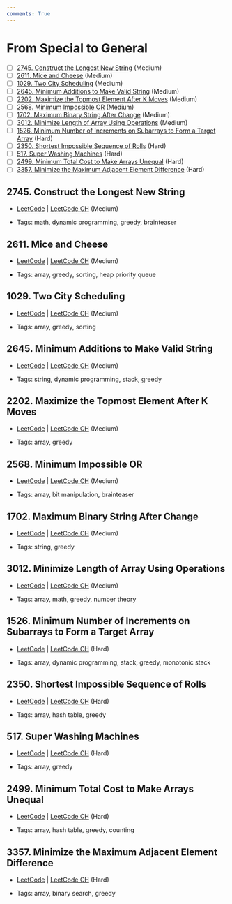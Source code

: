 ```yaml
---
comments: True
---
```


# From Special to General

- [ ] [2745. Construct the Longest New String](https://leetcode.cn/problems/construct-the-longest-new-string/) (Medium)
- [ ] [2611. Mice and Cheese](https://leetcode.cn/problems/mice-and-cheese/) (Medium)
- [ ] [1029. Two City Scheduling](https://leetcode.cn/problems/two-city-scheduling/) (Medium)
- [ ] [2645. Minimum Additions to Make Valid String](https://leetcode.cn/problems/minimum-additions-to-make-valid-string/) (Medium)
- [ ] [2202. Maximize the Topmost Element After K Moves](https://leetcode.cn/problems/maximize-the-topmost-element-after-k-moves/) (Medium)
- [ ] [2568. Minimum Impossible OR](https://leetcode.cn/problems/minimum-impossible-or/) (Medium)
- [ ] [1702. Maximum Binary String After Change](https://leetcode.cn/problems/maximum-binary-string-after-change/) (Medium)
- [ ] [3012. Minimize Length of Array Using Operations](https://leetcode.cn/problems/minimize-length-of-array-using-operations/) (Medium)
- [ ] [1526. Minimum Number of Increments on Subarrays to Form a Target Array](https://leetcode.cn/problems/minimum-number-of-increments-on-subarrays-to-form-a-target-array/) (Hard)
- [ ] [2350. Shortest Impossible Sequence of Rolls](https://leetcode.cn/problems/shortest-impossible-sequence-of-rolls/) (Hard)
- [ ] [517. Super Washing Machines](https://leetcode.cn/problems/super-washing-machines/) (Hard)
- [ ] [2499. Minimum Total Cost to Make Arrays Unequal](https://leetcode.cn/problems/minimum-total-cost-to-make-arrays-unequal/) (Hard)
- [ ] [3357. Minimize the Maximum Adjacent Element Difference](https://leetcode.cn/problems/minimize-the-maximum-adjacent-element-difference/) (Hard)

## 2745. Construct the Longest New String

-   [LeetCode](https://leetcode.com/problems/construct-the-longest-new-string/) | [LeetCode CH](https://leetcode.cn/problems/construct-the-longest-new-string/) (Medium)

-   Tags: math, dynamic programming, greedy, brainteaser

## 2611. Mice and Cheese

-   [LeetCode](https://leetcode.com/problems/mice-and-cheese/) | [LeetCode CH](https://leetcode.cn/problems/mice-and-cheese/) (Medium)

-   Tags: array, greedy, sorting, heap priority queue

## 1029. Two City Scheduling

-   [LeetCode](https://leetcode.com/problems/two-city-scheduling/) | [LeetCode CH](https://leetcode.cn/problems/two-city-scheduling/) (Medium)

-   Tags: array, greedy, sorting

## 2645. Minimum Additions to Make Valid String

-   [LeetCode](https://leetcode.com/problems/minimum-additions-to-make-valid-string/) | [LeetCode CH](https://leetcode.cn/problems/minimum-additions-to-make-valid-string/) (Medium)

-   Tags: string, dynamic programming, stack, greedy

## 2202. Maximize the Topmost Element After K Moves

-   [LeetCode](https://leetcode.com/problems/maximize-the-topmost-element-after-k-moves/) | [LeetCode CH](https://leetcode.cn/problems/maximize-the-topmost-element-after-k-moves/) (Medium)

-   Tags: array, greedy

## 2568. Minimum Impossible OR

-   [LeetCode](https://leetcode.com/problems/minimum-impossible-or/) | [LeetCode CH](https://leetcode.cn/problems/minimum-impossible-or/) (Medium)

-   Tags: array, bit manipulation, brainteaser

## 1702. Maximum Binary String After Change

-   [LeetCode](https://leetcode.com/problems/maximum-binary-string-after-change/) | [LeetCode CH](https://leetcode.cn/problems/maximum-binary-string-after-change/) (Medium)

-   Tags: string, greedy

## 3012. Minimize Length of Array Using Operations

-   [LeetCode](https://leetcode.com/problems/minimize-length-of-array-using-operations/) | [LeetCode CH](https://leetcode.cn/problems/minimize-length-of-array-using-operations/) (Medium)

-   Tags: array, math, greedy, number theory

## 1526. Minimum Number of Increments on Subarrays to Form a Target Array

-   [LeetCode](https://leetcode.com/problems/minimum-number-of-increments-on-subarrays-to-form-a-target-array/) | [LeetCode CH](https://leetcode.cn/problems/minimum-number-of-increments-on-subarrays-to-form-a-target-array/) (Hard)

-   Tags: array, dynamic programming, stack, greedy, monotonic stack

## 2350. Shortest Impossible Sequence of Rolls

-   [LeetCode](https://leetcode.com/problems/shortest-impossible-sequence-of-rolls/) | [LeetCode CH](https://leetcode.cn/problems/shortest-impossible-sequence-of-rolls/) (Hard)

-   Tags: array, hash table, greedy

## 517. Super Washing Machines

-   [LeetCode](https://leetcode.com/problems/super-washing-machines/) | [LeetCode CH](https://leetcode.cn/problems/super-washing-machines/) (Hard)

-   Tags: array, greedy

## 2499. Minimum Total Cost to Make Arrays Unequal

-   [LeetCode](https://leetcode.com/problems/minimum-total-cost-to-make-arrays-unequal/) | [LeetCode CH](https://leetcode.cn/problems/minimum-total-cost-to-make-arrays-unequal/) (Hard)

-   Tags: array, hash table, greedy, counting

## 3357. Minimize the Maximum Adjacent Element Difference

-   [LeetCode](https://leetcode.com/problems/minimize-the-maximum-adjacent-element-difference/) | [LeetCode CH](https://leetcode.cn/problems/minimize-the-maximum-adjacent-element-difference/) (Hard)

-   Tags: array, binary search, greedy
